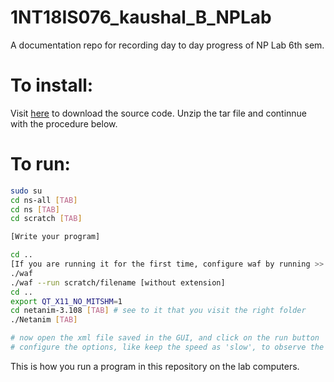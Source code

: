 # 1NT18IS076_kaushal_B_NPLab
A documentation repo for recording day to day progress of NP Lab 6th sem.

# To install:
Visit [here](https://www.nsnam.org/releases/ns-3-30/download/) to download the source code. Unzip the tar file and continnue with the procedure below.

# To run:

```bash
sudo su
cd ns-all [TAB]
cd ns [TAB]
cd scratch [TAB]

[Write your program]

cd ..
[If you are running it for the first time, configure waf by running >> ./waf configure]
./waf
./waf --run scratch/filename [without extension]
cd ..
export QT_X11_NO_MITSHM=1
cd netanim-3.108 [TAB] # see to it that you visit the right folder
./Netanim [TAB]

# now open the xml file saved in the GUI, and click on the run button
# configure the options, like keep the speed as 'slow', to observe the packet
```

This is how you run a program in this repository on the lab computers.
